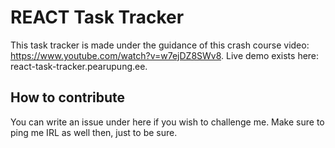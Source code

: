 # REACT Task Tracker

This task tracker is made under the guidance of this crash course video: https://www.youtube.com/watch?v=w7ejDZ8SWv8. Live demo exists here: react-task-tracker.pearupung.ee.

## How to contribute

You can write an issue under here if you wish to challenge me. Make sure to ping me IRL as well then, just to be sure.